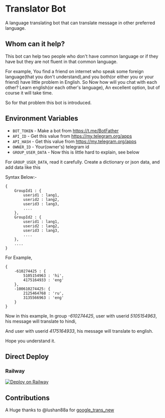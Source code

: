# Translator Bot

A language translating bot that can translate message in other preferred language.

## Whom can it help?
This bot can help two people who don't have common language or if they have but they are not fluent in that common language.

For example, You find a friend on internet who speak some foreign language(that you don't understand),and you both(or either you or your friend) have little problem in English. So Now how will you chat with each other? Learn english(or each other's language),
An excellent option, but of course it will take time.

So for that problem this bot is introduced.

## Environment Variables
* `BOT_TOKEN` - Make a bot from https://t.me/BotFather
* `API_ID` - Get this value from https://my.telegram.org/apps
* `API_HASH` - Get this value from https://my.telegram.org/apps
* `OWNER_ID` - Your(owner's) telegram id
* `GROUP_USER_DATA` - Now this is little hard to explain, see below

For `GROUP_USER_DATA`, read it carefully.
Create a dictionary or json data, and add data like this

Syntax Below:-

    {
        GroupId1 : {
            userid1 : lang1,
            userid2 : lang2,
            userid3 : lang3,
            ....
        },
        GroupId2 : {
            userid1 : lang1,
            userid2 : lang2,
            userid3 : lang3,
            ....
        },
        ....
    }

For Example,

    {
        -610274425 : {
            5105154963 : 'hi',
            4175164933 : 'eng'
        },
        -100610274425: {
            2125464768 : 'ru',
            3135566963 : 'eng'
        }
    }
Now in this example,
In group *-610274425*, user with userid *5105154963*, his message will translate to hindi,

And user with userid *4175164933*, his message will translate to english.

Hope you understand it.

## Direct Deploy
### Railway

[![Deploy on Railway](https://railway.app/button.svg)](https://railway.app/new/template/wJljK9)

## Contributions
A Huge thanks to @lushan88a for [google_trans_new](https://github.com/lushan88a/google_trans_new)
